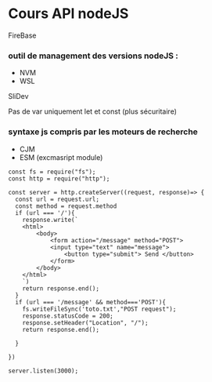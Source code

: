 # Cours API nodeJS

FireBase

### outil de management des versions nodeJS :
- NVM
- WSL

SliDev


Pas de var uniquement let et const (plus sécuritaire)

### syntaxe js compris par les moteurs de recherche
- CJM 
- ESM (excmasript module)


```
const fs = require("fs");
const http = require("http");

const server = http.createServer((request, response)=> {
  const url = request.url;
  const method = request.method
  if (url === '/'){
    response.write(`
    <html>
        <body>
            <form action="/message" method="POST">
            <input type="text" name="message">
                <button type="submit"> Send </button>
            </form>
        </body>
    </html>
    `)
    return response.end();
  }
  if (url === '/message' && method==='POST'){
    fs.writeFileSync('toto.txt',"POST request");
    response.statusCode = 200;
    response.setHeader("Location", "/");
    return response.end();

  }

})

server.listen(3000);
```